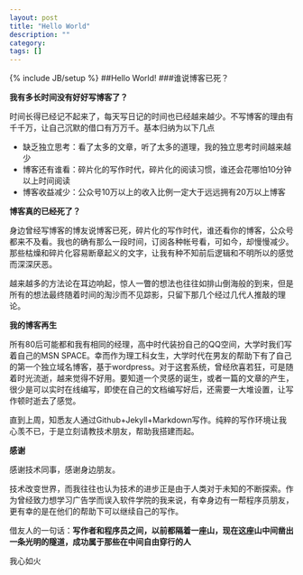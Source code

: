 ```yaml
---
layout: post
title: "Hello World"
description: ""
category: 
tags: []
---
```

{% include JB/setup %}
##Hello World!
###谁说博客已死？

**我有多长时间没有好好写博客了？**

时间长得已经记不起来了，每天写日记的时间也已经越来越少。不写博客的理由有千千万，让自己沉默的借口有万万千。基本归纳为以下几点

* 缺乏独立思考：看了太多的文章，听了太多的道理，我的独立思考时间越来越少
* 博客还有谁看：碎片化的写作时代，碎片化的阅读习惯，谁还会花哪怕10分钟以上时间阅读
* 博客收益减少：公众号10万以上的收入比例一定大于远远拥有20万以上博客

**博客真的已经死了？**

身边曾经写博客的博友说博客已死，碎片化的写作时代，谁还看你的博客，公众号都来不及看。我也的确有那么一段时间，订阅各种帐号看，可如今，却慢慢减少。那些枯燥和碎片化容易断章起义的文字，让我有种不知前后逻辑和不明所以的感觉而深深厌恶。

越来越多的方法论在耳边响起，惊人一瞥的想法也往往如排山倒海般的到来，但是所有的想法最终随着时间的淘沙而不见踪影，只留下那几个经过几代人推敲的理论。

**我的博客再生**

所有80后可能都和我有相同的经理，高中时代装扮自己的QQ空间，大学时我们写着自己的MSN SPACE。幸而作为理工科女生，大学时代在男友的帮助下有了自己的第一个独立域名博客，基于wordpress。对于这套系统，曾经欣喜若狂，可是随着时光流逝，越来觉得不好用。要知道一个灵感的诞生，或者一篇的文章的产生，很少是可以实时在线编写，即使在自己的文档编写好后，还需要一大堆设置，让写作顿时逝去了感觉。

直到上周，知悉友人通过Github+Jekyll+Markdown写作。纯粹的写作环境让我心羡不已，于是立刻请教技术朋友，帮助我搭建而起。

**感谢**

感谢技术同事，感谢身边朋友。

技术改变世界，而我往往也认为技术的进步正是由于人类对于未知的不断探索。作为曾经致力想学习广告学而误入软件学院的我来说，有幸身边有一帮程序员朋友，更有幸的是在他们的帮助下可以继续自己的写作。

借友人的一句话：**写作者和程序员之间，以前都隔着一座山，现在这座山中间凿出一条光明的隧道，成功属于那些在中间自由穿行的人**

我心如火





